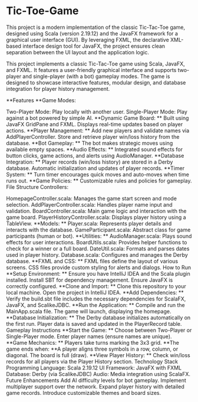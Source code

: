 # Tic-Toe-Game
This project is a modern implementation of the classic Tic-Tac-Toe game, designed using Scala (version 2.19.12) and the JavaFX framework for a graphical user interface (GUI). By leveraging FXML, the declarative XML-based interface design tool for JavaFX, the project ensures clean separation between the UI layout and the application logic.

This project implements a classic Tic-Tac-Toe game using Scala, JavaFX, and FXML. It features a user-friendly graphical interface and supports two-player and single-player (with a bot) gameplay modes. The game is designed to showcase interactive features, modular design, and database integration for player history management.

**Features
**Game Modes:

Two-Player Mode: Play locally with another user.
Single-Player Mode: Play against a bot powered by simple AI.
**Dynamic Game Board:
**
Built using JavaFX GridPane and FXML.
Displays real-time updates based on player actions.
**Player Management:
**
Add new players and validate names via AddPlayerController.
Store and retrieve player win/loss history from the database.
**Bot Gameplay:
**
The bot makes strategic moves using available empty spaces.
**Audio Effects:
**
Integrated sound effects for button clicks, game actions, and alerts using AudioManager.
**Database Integration:
**
Player records (win/loss history) are stored in a Derby database.
Automatic initialization and updates of player records.
**Timer System:
**
Turn timer encourages quick moves and auto-moves when time runs out.
**Game Policies:
**
Customizable rules and policies for gameplay.
File Structure
Controllers:

HomepageController.scala: Manages the game start screen and mode selection.
AddPlayerController.scala: Handles player name input and validation.
BoardController.scala: Main game logic and interaction with the game board.
PlayerHistoryController.scala: Displays player history using a TableView.
**Models:
**
Player.scala: Represents player details and interacts with the database.
GameParticipant.scala: Abstract class for game participants (human or bot).
**Utilities:
**
AudioManager.scala: Plays sound effects for user interactions.
BoardUtils.scala: Provides helper functions to check for a winner or a full board.
DateUtil.scala: Formats and parses dates used in player history.
Database.scala: Configures and manages the Derby database.
**FXML and CSS:
**
FXML files define the layout of various screens.
CSS files provide custom styling for alerts and dialogs.
How to Run
**Setup Environment:
**
Ensure you have IntelliJ IDEA and the Scala plugin installed.
Install SBT for dependency management.
Ensure JavaFX is correctly configured.
**Clone and Import:
**
Clone this repository to your local machine.
Open the project in IntelliJ IDEA.
**Add Dependencies:
**
Verify the build.sbt file includes the necessary dependencies for ScalaFX, JavaFX, and ScalikeJDBC.
**Run the Application:
**
Compile and run the MainApp.scala file.
The game will launch, displaying the homepage.
**Database Initialization:
**
The Derby database initializes automatically on the first run.
Player data is saved and updated in the PlayerRecord table.
Gameplay Instructions
**Start the Game:
**
Choose between Two-Player or Single-Player mode.
Enter player names (ensure names are unique).
**Game Mechanics:
**
Players take turns marking the 3x3 grid.
**The game ends when:
**A player aligns three symbols in a row, column, or diagonal.
The board is full (draw).
**View Player History:
**
Check win/loss records for all players via the Player History section.
Technology Stack
Programming Language: Scala 2.19.12
UI Framework: JavaFX with FXML
Database: Derby (via ScalikeJDBC)
Audio: Media integration using ScalaFX.
Future Enhancements
Add AI difficulty levels for bot gameplay.
Implement multiplayer support over the network.
Expand player history with detailed game records.
Introduce customizable themes and board sizes.
